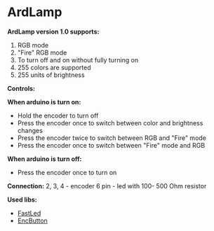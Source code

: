 # ArdLamp
**ArdLamp version 1.0 supports:**
1. RGB mode
2. "Fire" RGB mode
3. To turn off and on without fully turning on
4. 255 colors are supported
5. 255 units of brightness

**Controls:**

**When arduino is turn on:**
- Hold the encoder to turn off
- Press the encoder once to switch between color and brightness changes
- Press the encoder twice to switch between RGB and "Fire" mode
- Press the encoder once to switch between "Fire" mode and RGB
  
**When arduino is turn off:**
- Press the encoder once to turn on

**Connection:**
2, 3, 4 - encoder
6 pin - led with 100- 500 Ohm resistor

**Used libs:**
- [FastLed](https://github.com/FastLED/FastLED)
- [EncButton](https://github.com/GyverLibs/EncButton)
